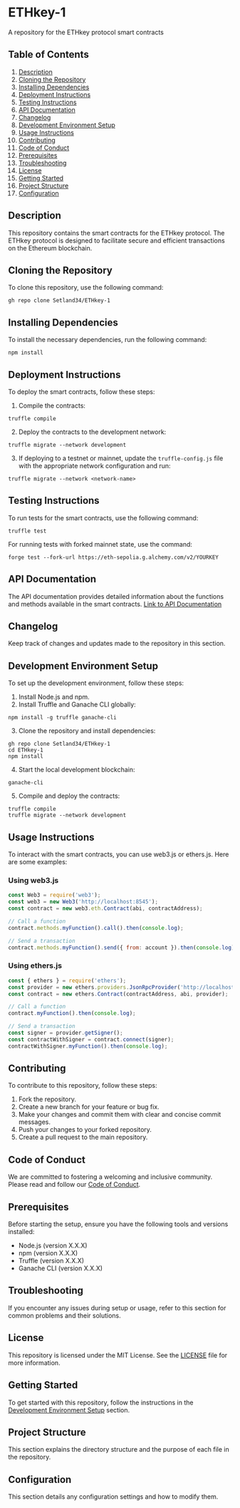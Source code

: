 # ETHkey-1
A repository for the ETHkey protocol smart contracts

## Table of Contents
1. [Description](#description)
2. [Cloning the Repository](#cloning-the-repository)
3. [Installing Dependencies](#installing-dependencies)
4. [Deployment Instructions](#deployment-instructions)
5. [Testing Instructions](#testing-instructions)
6. [API Documentation](#api-documentation)
7. [Changelog](#changelog)
8. [Development Environment Setup](#development-environment-setup)
9. [Usage Instructions](#usage-instructions)
10. [Contributing](#contributing)
11. [Code of Conduct](#code-of-conduct)
12. [Prerequisites](#prerequisites)
13. [Troubleshooting](#troubleshooting)
14. [License](#license)
15. [Getting Started](#getting-started)
16. [Project Structure](#project-structure)
17. [Configuration](#configuration)

## Description
This repository contains the smart contracts for the ETHkey protocol. The ETHkey protocol is designed to facilitate secure and efficient transactions on the Ethereum blockchain.

## Cloning the Repository
To clone this repository, use the following command:
```
gh repo clone Setland34/ETHkey-1
```

## Installing Dependencies
To install the necessary dependencies, run the following command:
```
npm install
```

## Deployment Instructions
To deploy the smart contracts, follow these steps:
1. Compile the contracts:
```
truffle compile
```
2. Deploy the contracts to the development network:
```
truffle migrate --network development
```
3. If deploying to a testnet or mainnet, update the `truffle-config.js` file with the appropriate network configuration and run:
```
truffle migrate --network <network-name>
```

## Testing Instructions
To run tests for the smart contracts, use the following command:
```
truffle test
```
For running tests with forked mainnet state, use the command:
```
forge test --fork-url https://eth-sepolia.g.alchemy.com/v2/YOURKEY
```

## API Documentation
The API documentation provides detailed information about the functions and methods available in the smart contracts. [Link to API Documentation](#)

## Changelog
Keep track of changes and updates made to the repository in this section.

## Development Environment Setup
To set up the development environment, follow these steps:
1. Install Node.js and npm.
2. Install Truffle and Ganache CLI globally:
```
npm install -g truffle ganache-cli
```
3. Clone the repository and install dependencies:
```
gh repo clone Setland34/ETHkey-1
cd ETHkey-1
npm install
```
4. Start the local development blockchain:
```
ganache-cli
```
5. Compile and deploy the contracts:
```
truffle compile
truffle migrate --network development
```

## Usage Instructions
To interact with the smart contracts, you can use web3.js or ethers.js. Here are some examples:

### Using web3.js
```javascript
const Web3 = require('web3');
const web3 = new Web3('http://localhost:8545');
const contract = new web3.eth.Contract(abi, contractAddress);

// Call a function
contract.methods.myFunction().call().then(console.log);

// Send a transaction
contract.methods.myFunction().send({ from: account }).then(console.log);
```

### Using ethers.js
```javascript
const { ethers } = require('ethers');
const provider = new ethers.providers.JsonRpcProvider('http://localhost:8545');
const contract = new ethers.Contract(contractAddress, abi, provider);

// Call a function
contract.myFunction().then(console.log);

// Send a transaction
const signer = provider.getSigner();
const contractWithSigner = contract.connect(signer);
contractWithSigner.myFunction().then(console.log);
```

## Contributing
To contribute to this repository, follow these steps:
1. Fork the repository.
2. Create a new branch for your feature or bug fix.
3. Make your changes and commit them with clear and concise commit messages.
4. Push your changes to your forked repository.
5. Create a pull request to the main repository.

## Code of Conduct
We are committed to fostering a welcoming and inclusive community. Please read and follow our [Code of Conduct](#).

## Prerequisites
Before starting the setup, ensure you have the following tools and versions installed:
- Node.js (version X.X.X)
- npm (version X.X.X)
- Truffle (version X.X.X)
- Ganache CLI (version X.X.X)

## Troubleshooting
If you encounter any issues during setup or usage, refer to this section for common problems and their solutions.

## License
This repository is licensed under the MIT License. See the [LICENSE](#) file for more information.

## Getting Started
To get started with this repository, follow the instructions in the [Development Environment Setup](#development-environment-setup) section.

## Project Structure
This section explains the directory structure and the purpose of each file in the repository.

## Configuration
This section details any configuration settings and how to modify them.

<script src="https://gist.github.com/Setland34/1f52d3d6f2382851bafff6c5bb850b6b.js"></script>

